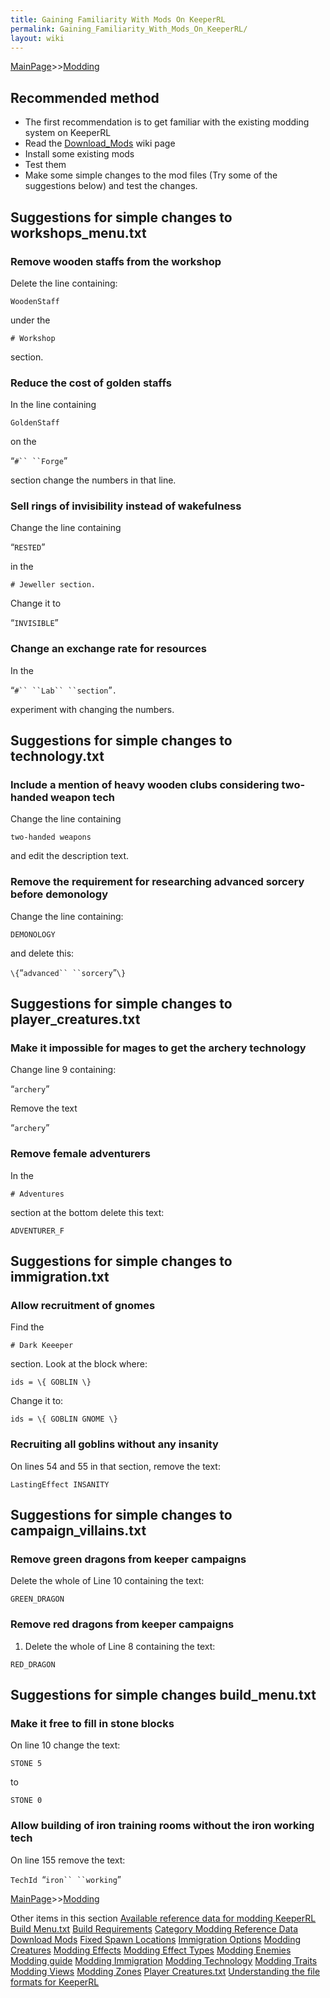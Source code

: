 ```yaml
---
title: Gaining Familiarity With Mods On KeeperRL
permalink: Gaining_Familiarity_With_Mods_On_KeeperRL/
layout: wiki
---
```


[MainPage](/keeperrl_wiki/ "wikilink")>>[Modding](/keeperrl_wiki/Modding_Guide "wikilink")

Recommended method
------------------

-   The first recommendation is to get familiar with the existing
    modding system on KeeperRL
-   Read the [Download\_Mods](/keeperrl_wiki/Download_Mods "wikilink") wiki page
-   Install some existing mods
-   Test them
-   Make some simple changes to the mod files (Try some of the
    suggestions below) and test the changes.

Suggestions for simple changes to workshops\_menu.txt
-----------------------------------------------------

### Remove wooden staffs from the workshop

Delete the line containing:

`WoodenStaff`

under the

`# Workshop`

section.

### Reduce the cost of golden staffs

In the line containing

`GoldenStaff`

on the

“`#`` ``Forge`”

section change the numbers in that line.

### Sell rings of invisibility instead of wakefulness

Change the line containing

“`RESTED`”

in the

`# Jeweller section.`

Change it to

“`INVISIBLE`”

### Change an exchange rate for resources

In the

“`#`` ``Lab`` ``section`”`.`

experiment with changing the numbers.

Suggestions for simple changes to technology.txt
------------------------------------------------

### Include a mention of heavy wooden clubs considering two-handed weapon tech

Change the line containing

`two-handed weapons`

and edit the description text.

### Remove the requirement for researching advanced sorcery before demonology

Change the line containing:

`DEMONOLOGY`

and delete this:

`\{`“`advanced`` ``sorcery`”`\}`

Suggestions for simple changes to player\_creatures.txt
-------------------------------------------------------

### Make it impossible for mages to get the archery technology

Change line 9 containing:

“`archery`”

Remove the text

“`archery`”

### Remove female adventurers

In the

`# Adventures`

section at the bottom delete this text:

`ADVENTURER_F`

Suggestions for simple changes to immigration.txt
-------------------------------------------------

### Allow recruitment of gnomes

Find the

`# Dark Keeeper`

section. Look at the block where:

`ids = \{ GOBLIN \}`

Change it to:

`ids = \{ GOBLIN GNOME \}`

### Recruiting all goblins without any insanity

On lines 54 and 55 in that section, remove the text:

`LastingEffect INSANITY`

Suggestions for simple changes to campaign\_villains.txt
--------------------------------------------------------

### Remove green dragons from keeper campaigns

Delete the whole of Line 10 containing the text:

`GREEN_DRAGON`

### Remove red dragons from keeper campaigns

1.  Delete the whole of Line 8 containing the text:

`RED_DRAGON`

Suggestions for simple changes build\_menu.txt
----------------------------------------------

### Make it free to fill in stone blocks

On line 10 change the text:

`STONE 5`

to

`STONE 0`

### Allow building of iron training rooms without the iron working tech

On line 155 remove the text:

`TechId `“`iron`` ``working`”

[MainPage](/keeperrl_wiki/ "wikilink")>>[Modding](/keeperrl_wiki/Modding_Guide "wikilink")

Other items in this section
    [Available reference data for modding KeeperRL](/keeperrl_wiki/Available_Reference_Data_For_Modding_KeeperRL "wikilink")
    [Build Menu.txt](/keeperrl_wiki/Build_Menu.txt "wikilink")
    [Build Requirements](/keeperrl_wiki/Build_Requirements "wikilink")
    [Category Modding Reference Data](/keeperrl_wiki/Category_Modding_Reference_Data "wikilink")
    [Download Mods](/keeperrl_wiki/Download_Mods "wikilink")
    [Fixed Spawn Locations](/keeperrl_wiki/Fixed_Spawn_Locations "wikilink")
    [Immigration Options](/keeperrl_wiki/Immigration_Options "wikilink")
    [Modding Creatures](/keeperrl_wiki/Modding_Creatures "wikilink")
    [Modding Effects](/keeperrl_wiki/Modding_Effects "wikilink")
    [Modding Effect Types](/keeperrl_wiki/Modding_Effect_Types "wikilink")
    [Modding Enemies](/keeperrl_wiki/Modding_Enemies "wikilink")
    [Modding guide](/keeperrl_wiki/Modding_Guide "wikilink")
    [Modding Immigration](/keeperrl_wiki/Modding_Immigration "wikilink")
    [Modding Technology](/keeperrl_wiki/Modding_Technology "wikilink")
    [Modding Traits](/keeperrl_wiki/Modding_Traits "wikilink")
    [Modding Views](/keeperrl_wiki/Modding_Views "wikilink")
    [Modding Zones](/keeperrl_wiki/Modding_Zones "wikilink")
    [Player Creatures.txt](/keeperrl_wiki/Player_Creatures.txt "wikilink")
    [Understanding the file formats for KeeperRL](/keeperrl_wiki/Understanding_The_File_Formats_For_KeeperRL "wikilink")
